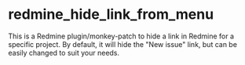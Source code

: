 redmine_hide_link_from_menu
===========================

This is a Redmine plugin/monkey-patch to hide a link in Redmine for a specific project. By default, it will hide the "New issue" link, but can be easily changed to suit your needs.